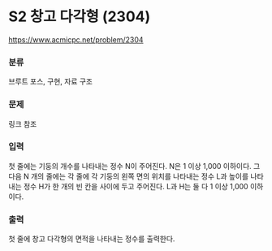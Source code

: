 # S2 창고 다각형 (2304)

https://www.acmicpc.net/problem/2304

### 분류

브루트 포스, 구현, 자료 구조

### 문제

링크 참조

### 입력 

첫 줄에는 기둥의 개수를 나타내는 정수 N이 주어진다. N은 1 이상 1,000 이하이다. 그 다음 N 개의 줄에는 각 줄에 각 기둥의 왼쪽 면의 위치를 나타내는 정수 L과 높이를 나타내는 정수 H가 한 개의 빈 칸을 사이에 두고 주어진다. L과 H는 둘 다 1 이상 1,000 이하이다.

### 출력 

첫 줄에 창고 다각형의 면적을 나타내는 정수를 출력한다.